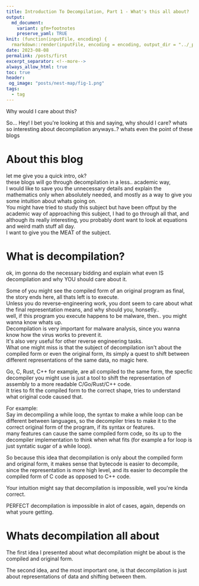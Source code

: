 ```yaml
---
title: Introduction To Decompilation, Part 1 - What's this all about?
output:
  md_document:
    variant: gfm+footnotes
    preserve_yaml: TRUE
knit: (function(inputFile, encoding) {
  rmarkdown::render(inputFile, encoding = encoding, output_dir = "../_posts") })
date: 2023-08-08
permalink: /posts/first
excerpt_separator: <!--more-->
always_allow_html: true
toc: true
header:
 og_image: "posts/nest-map/fig-1.png"
tags:
  - tag
---
```


Why would I care about this?
<!--more-->

So... Hey!
I bet you're looking at this and saying, why should I care? 
whats so interesting about decompilation anyways..?
whats even the point of these blogs

# About this blog
let me give you a quick intro, ok? <br>
these blogs will go through decompilation in a less.. academic way, <br>
I would like to save you the unnecessary details and explain the mathematics only when absolutely needed, 
and mostly as a way to give you some intuition about whats going on. <br>
You might have tried to study this subject but have been offput by the academic way of approaching this subject, 
I had to go through all that, and although its really interesting, you probably dont want to look at equations and weird math stuff all day. <br>
I want to give you the MEAT of the subject. <br>

# What is decompilation?

ok, im gonna do the necessary bidding and explain what even IS decompilation and why YOU should care about it. <br>

Some of you might see the compiled form of an original program as final, the story ends here, all thats left is to execute. <br>
Unless you do reverse-engineering work, you dont seem to care about what the final representation means, and why should you, honsetly.. <br>
well, if this program you execute happens to be malware, then.. you might wanna know whats up. <br>
Decompilation is very important for malware analysis, since you wanna know how the virus works to prevent it. <br>
It's also very useful for other reverse engineering tasks. <br>
What one might miss is that the subject of decompilation isn't about the compiled form or even the original form, its simply a quest to shift between different
representations of the same data, no magic here. <br>

Go, C, Rust, C++ for example, are all compiled to the same form, the specfic decompiler you might use is just a tool to shift the representation of assembly to a more 
readable C/Go/Rust/C++ code. <br>
It tries to fit the compiled form to the correct shape, tries to understand what original code caused that. <br>

For example: <br>
Say im decompiling a while loop, the syntax to make a while loop can be different between languages, so the decompiler tries to make it to the correct original form of the program, if its syntax or features. <br>
many features can cause the same compiled form code, so its up to the decompiler implementation to think when what fits (for example a for loop is just syntatic sugar of a while loop). <br>


So because this idea that decompilation is only about the compiled form and original form, it makes sense that bytecode is easier to decompile, since the representation is more high level, and its easier to decompile the compiled form of C code as opposed to C++ code. <br>



Your intuition might say that decompilation is impossible, well you're kinda correct. <br>

PERFECT decompilation is impossible in alot of cases, again, depends on what youre getting. <br>


# Whats decompilation all about

The first idea I presented about what decompilation might be about is the compiled and original form. <br>

The second idea, and the most important one, is that decompilation is just about representations of data and shifting between them. <br>
